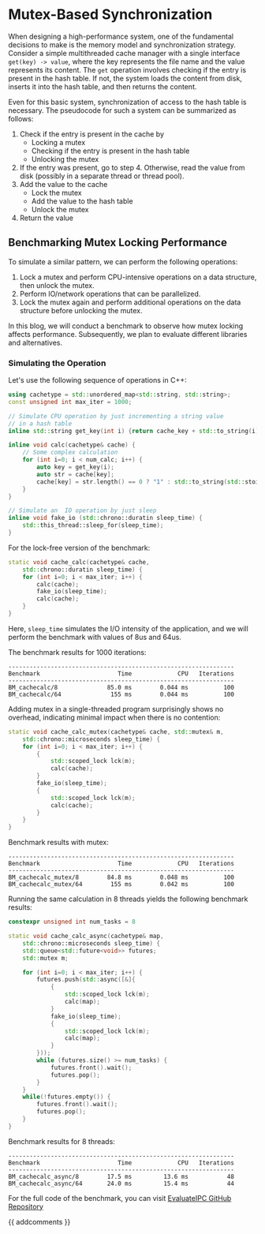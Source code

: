 # Mutex-Based Synchronization

When designing a high-performance system, one of the fundamental decisions to make is the memory model and synchronization strategy. Consider a simple multithreaded cache manager with a single interface `get(key) -> value`, where the key represents the file name and the value represents its content. The `get` operation involves checking if the entry is present in the hash table. If not, the system loads the content from disk, inserts it into the hash table, and then returns the content.

Even for this basic system, synchronization of access to the hash table is necessary. The pseudocode for such a system can be summarized as follows:

1. Check if the entry is present in the cache by
   - Locking a mutex
   - Checking if the entry is present in the hash table
   - Unlocking the mutex
2. If the entry was present, go to step 4. Otherwise, read the value from disk (possibly in a separate thread or thread pool).
3. Add the value to the cache
   - Lock the mutex
   - Add the value to the hash table
   - Unlock the mutex
4. Return the value

## Benchmarking Mutex Locking Performance

To simulate a similar pattern, we can perform the following operations:

1. Lock a mutex and perform CPU-intensive operations on a data structure, then unlock the mutex.
2. Perform IO/network operations that can be parallelized.
3. Lock the mutex again and perform additional operations on the data structure before unlocking the mutex.

In this blog, we will conduct a benchmark to observe how mutex locking affects performance. Subsequently, we plan to evaluate different libraries and alternatives.

### Simulating the Operation

Let's use the following sequence of operations in C++:


```cpp
using cachetype = std::unordered_map<std::string, std::string>;
const unsigned int max_iter = 1000;

// Simulate CPU operation by just incrementing a string value
// in a hash table
inline std::string get_key(int i) {return cache_key + std::to_string(i);}

inline void calc(cachetype& cache) {
    // Some complex calculation
    for (int i=0; i < num_calc; i++) {
        auto key = get_key(i);
        auto str = cache[key];
        cache[key] = str.length() == 0 ? "1" : std::to_string(std::stoi(str) + 1);
    }
}

// Simulate an  IO operation by just sleep
inline void fake_io (std::chrono::duratin sleep_time) {
    std::this_thread::sleep_for(sleep_time);
}

```


For the lock-free version of the benchmark:


```cpp
static void cache_calc(cachetype& cache,
    std::chrono::duratin sleep_time) {
    for (int i=0; i < max_iter; i++) {
        calc(cache);
        fake_io(sleep_time);
        calc(cache);
    }
}

```


Here, `sleep_time` simulates the I/O intensity of the application, and we will perform the benchmark with values of 8us and 64us.

The benchmark results for 1000 iterations:


```console
----------------------------------------------------------------
Benchmark                      Time             CPU   Iterations
----------------------------------------------------------------
BM_cachecalc/8              85.0 ms        0.044 ms          100
BM_cachecalc/64              155 ms        0.044 ms          100
```


Adding mutex in a single-threaded program surprisingly shows no overhead, indicating minimal impact when there is no contention:



```cpp
static void cache_calc_mutex(cachetype& cache, std::mutex& m,
    std::chrono::microseconds sleep_time) {
    for (int i=0; i < max_iter; i++) {
        {
            std::scoped_lock lck(m);
            calc(cache);
        }
        fake_io(sleep_time);
        {
            std::scoped_lock lck(m);
            calc(cache);
        }
    }
}
```


Benchmark results with mutex:


```console
----------------------------------------------------------------
Benchmark                      Time             CPU   Iterations
----------------------------------------------------------------
BM_cachecalc_mutex/8        84.8 ms        0.048 ms          100
BM_cachecalc_mutex/64        155 ms        0.042 ms          100

```


Running the same calculation in 8 threads yields the following benchmark results:



```cpp
constexpr unsigned int num_tasks = 8

static void cache_calc_async(cachetype& map,
    std::chrono::microseconds sleep_time) {
    std::queue<std::future<void>> futures;
    std::mutex m;

    for (int i=0; i < max_iter; i++) {
        futures.push(std::async([&]{
            {
                std::scoped_lock lck(m);
                calc(map);
            }
            fake_io(sleep_time);
            {
                std::scoped_lock lck(m);
                calc(map);
            }
        }));
        while (futures.size() >= num_tasks) {
            futures.front().wait();
            futures.pop();
        }
    }
    while(!futures.empty()) {
        futures.front().wait();
        futures.pop();
    }
}

```


Benchmark results for 8 threads:


```console
----------------------------------------------------------------
Benchmark                      Time             CPU   Iterations
----------------------------------------------------------------
BM_cachecalc_async/8        17.5 ms         13.6 ms           48
BM_cachecalc_async/64       24.0 ms         15.4 ms           44
```


For the full code of the benchmark, you can visit [EvaluateIPC GitHub Repository](https://github.com/ahsank/EvaluateIPC/blob/master/tests/mutexbench.cc)

{{ addcomments }}
